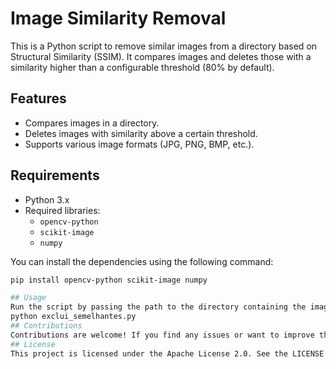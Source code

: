 # Image Similarity Removal

This is a Python script to remove similar images from a directory based on Structural Similarity (SSIM). It compares images and deletes those with a similarity higher than a configurable threshold (80% by default).

## Features

- Compares images in a directory.
- Deletes images with similarity above a certain threshold.
- Supports various image formats (JPG, PNG, BMP, etc.).

## Requirements

- Python 3.x
- Required libraries:
  - `opencv-python`
  - `scikit-image`
  - `numpy`

You can install the dependencies using the following command:

```bash
pip install opencv-python scikit-image numpy

## Usage
Run the script by passing the path to the directory containing the images:
python exclui_semelhantes.py
## Contributions
Contributions are welcome! If you find any issues or want to improve the project, feel free to open an issue or submit a pull request.
## License
This project is licensed under the Apache License 2.0. See the LICENSE file for more details.
